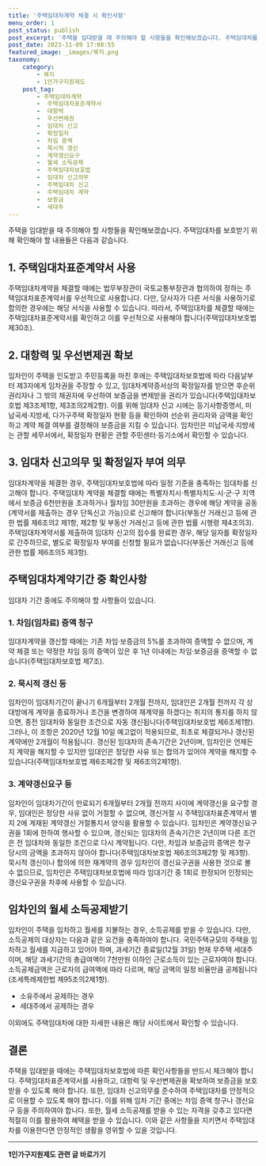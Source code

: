 ```yaml
---
title: '주택임대차계약 체결 시 확인사항'
menu_order: 1
post_status: publish
post_excerpt: '주택을 임대받을 때 주의해야 할 사항들을 확인해보겠습니다. 주택임대차를 보호받기 위해 확인해야 할 내용들은 다음과 같습니다.'
post_date: 2023-11-09 17:08:55
featured_image: _images/복지.png
taxonomy:
    category:
        - 복지
        - 1인가구지원제도
    post_tag:
        - 주택임대차계약
        -  주택임대차표준계약서
        -  대항력
        -  우선변제권
        -  임대차 신고
        -  확정일자
        -  차임 증액
        -  묵시적 갱신
        -  계약갱신요구
        -  월세 소득공제
        -  주택임대차보호법
        -  임대차 신고의무
        -  주택임대차 신고
        -  주택임대차 계약
        -  보증금
        -  세대주
---
```



주택을 임대받을 때 주의해야 할 사항들을 확인해보겠습니다. 주택임대차를 보호받기 위해 확인해야 할 내용들은 다음과 같습니다.

## 1. 주택임대차표준계약서 사용
주택임대차계약을 체결할 때에는 법무부장관이 국토교통부장관과 협의하여 정하는 주택임대차표준계약서를 우선적으로 사용합니다. 다만, 당사자가 다른 서식을 사용하기로 합의한 경우에는 해당 서식을 사용할 수 있습니다. 따라서, 주택임대차를 체결할 때에는 주택임대차표준계약서를 확인하고 이를 우선적으로 사용해야 합니다(주택임대차보호법 제30조).

## 2. 대항력 및 우선변제권 확보
임차인이 주택을 인도받고 주민등록을 마친 후에는 주택임대차보호법에 따라 다음날부터 제3자에게 임차권을 주장할 수 있고, 임대차계약증서상의 확정일자를 받으면 후순위권리자나 그 밖의 채권자에 우선하여 보증금을 변제받을 권리가 있습니다(주택임대차보호법 제3조제1항, 제3조의2제2항). 이를 위해 임대차 신고 시에는 등기사항증명서, 미납국세·지방세, 다가구주택 확정일자 현황 등을 확인하여 선순위 권리자와 금액을 확인하고 계약 체결 여부를 결정해야 보증금을 지킬 수 있습니다. 임차인은 미납국세·지방세는 관할 세무서에서, 확정일자 현황은 관할 주민센터·등기소에서 확인할 수 있습니다.

## 3. 임대차 신고의무 및 확정일자 부여 의무
임대차계약을 체결한 경우, 주택임대차보호법에 따라 일정 기준을 충족하는 임대차를 신고해야 합니다. 주택임대차 계약을 체결할 때에는 특별자치시·특별자치도·시·군·구 지역에서 보증금 6천만원을 초과하거나 월차임 30만원을 초과하는 경우에 해당 계약을 공동(계약서를 제출하는 경우 단독신고 가능)으로 신고해야 합니다(부동산 거래신고 등에 관한 법률 제6조의2 제1항, 제2항 및 부동산 거래신고 등에 관한 법률 시행령 제4조의3). 주택임대차계약서를 제출하여 임대차 신고의 접수를 완료한 경우, 해당 일자를 확정일자로 간주하므로, 별도로 확정일자 부여를 신청할 필요가 없습니다(부동산 거래신고 등에 관한 법률 제6조의5 제3항).

## 주택임대차계약기간 중 확인사항

임대차 기간 중에도 주의해야 할 사항들이 있습니다.

### 1. 차임(임차료) 증액 청구
임대차계약을 갱신할 때에는 기존 차임·보증금의 5%를 초과하여 증액할 수 없으며, 계약 체결 또는 약정한 차임 등의 증액이 있은 후 1년 이내에는 차임·보증금을 증액할 수 없습니다(주택임대차보호법 제7조).

### 2. 묵시적 갱신 등
임차인이 임대차기간이 끝나기 6개월부터 2개월 전까지, 임대인은 2개월 전까지 각 상대방에게 계약을 종료하거나 조건을 변경하여 재계약을 하겠다는 취지의 통지를 하지 않으면, 종전 임대차와 동일한 조건으로 자동 갱신됩니다(주택임대차보호법 제6조제1항). 그러나, 이 조항은 2020년 12월 10일 예고없이 적용되므로, 최초로 체결되거나 갱신된 계약에만 2개월이 적용됩니다. 갱신된 임대차의 존속기간은 2년이며, 임차인은 언제든지 계약을 해지할 수 있지만 임대인은 정당한 사유 또는 합의가 있어야 계약을 해지할 수 있습니다(주택임대차보호법 제6조제2항 및 제6조의2제1항).

### 3. 계약갱신요구 등
임차인이 임대차기간이 만료되기 6개월부터 2개월 전까지 사이에 계약갱신을 요구할 경우, 임대인은 정당한 사유 없이 거절할 수 없으며, 갱신거절 시 주택임대차표준계약서 별지 2에 게재된 계약갱신 거절통지서 양식을 활용할 수 있습니다. 임차인은 계약갱신요구권을 1회에 한하여 행사할 수 있으며, 갱신되는 임대차의 존속기간은 2년이며 다른 조건은 전 임대차와 동일한 조건으로 다시 계약됩니다. 다만, 차임과 보증금의 증액은 청구 당시의 금액을 초과하지 않아야 합니다(주택임대차보호법 제6조의3제2항 및 제3항). 묵시적 갱신이나 합의에 의한 재계약의 경우 임차인이 갱신요구권을 사용한 것으로 볼 수 없으므로, 임차인은 주택임대차보호법에 따라 임대기간 중 1회로 한정되어 인정되는 갱신요구권을 차후에 사용할 수 있습니다.

## 임차인의 월세 소득공제받기
임차인이 주택을 임차하고 월세를 지불하는 경우, 소득공제를 받을 수 있습니다. 다만, 소득공제의 대상자는 다음과 같은 요건을 충족하여야 합니다. 국민주택규모의 주택을 임차하고 월세를 지급하고 있어야 하며, 과세기간 종료일(12월 31일) 현재 무주택 세대주이며, 해당 과세기간의 총급여액이 7천만원 이하인 근로소득이 있는 근로자여야 합니다. 소득공제금액은 근로자의 급여액에 따라 다르며, 해당 금액의 일정 비율만큼 공제됩니다(조세특례제한법 제95조의2제1항).

- 소유주에서 공제하는 경우
- 세대주에서 공제하는 경우

이외에도 주택임대차에 대한 자세한 내용은 해당 사이트에서 확인할 수 있습니다.

## 결론
주택을 임대받을 때에는 주택임대차보호법에 따른 확인사항들을 반드시 체크해야 합니다. 주택임대차표준계약서를 사용하고, 대항력 및 우선변제권을 확보하여 보증금을 보호받을 수 있도록 해야 합니다. 또한, 임대차 신고의무를 준수하여 주택임대차를 안정적으로 이용할 수 있도록 해야 합니다. 이를 위해 임차 기간 중에는 차임 증액 청구나 갱신요구 등을 주의하여야 합니다. 또한, 월세 소득공제를 받을 수 있는 자격을 갖추고 있다면 적절히 이를 활용하여 혜택을 받을 수 있습니다. 이와 같은 사항들을 지키면서 주택임대차를 이용한다면 안정적인 생활을 영위할 수 있을 것입니다.
<!-- wp:separator -->
<hr class="wp-block-separator has-alpha-channel-opacity"/>
<!-- /wp:separator -->

<!-- wp:group {"backgroundColor":"base","layout":{"type":"constrained"}} -->
<div class="wp-block-group has-base-background-color has-background"><!-- wp:paragraph {"align":"center","fontSize":"medium"} -->
<p class="has-text-align-center has-large-font-size"><strong>1인가구지원제도 관련 글 바로가기</strong></p>
<!-- /wp:paragraph -->


<!-- wp:latest-posts
{"categories":[{"id":14321,"count":19,"description":"","link":"https://uknowlaw.com/category/1%ec%9d%b8%ea%b0%80%ea%b5%ac%ec%a7%80%ec%9b%90%ec%a0%9c%eb%8f%84/","name":"1인가구지원제도","slug":"1인가구지원제도","taxonomy":"category","parent":0,"meta":[],"_links":{"self":[{"href":"https://uknowlaw.com/wp-json/wp/v2/categories/14321"}],"collection":[{"href":"https://uknowlaw.com/wp-json/wp/v2/categories"}],"about":[{"href":"https://uknowlaw.com/wp-json/wp/v2/taxonomies/category"}],"wp:post_type":[{"href":"https://uknowlaw.com/wp-json/wp/v2/posts?categories=14321"}],"curies":[{"name":"wp","href":"https://api.w.org/{rel}","templated":true}]}}],"postsToShow":100,"excerptLength":28,"postLayout":"grid","columns":2,"featuredImageAlign":"left","featuredImageSizeSlug":"large","fontSize":"small"} /--></div>
<!-- /wp:group -->